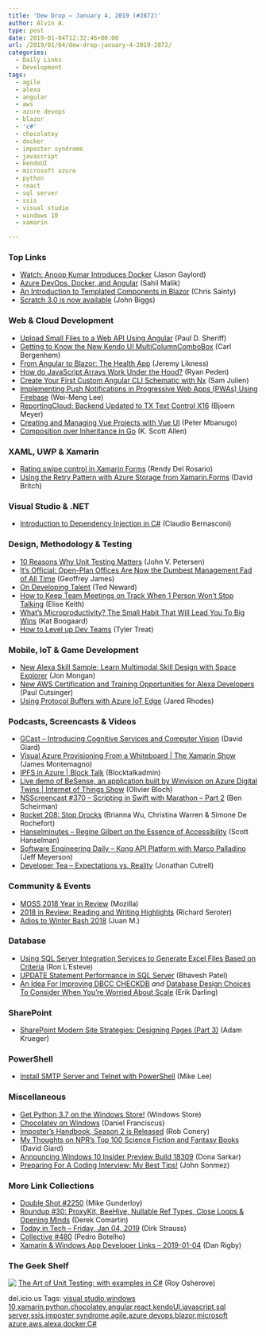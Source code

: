 ```yaml
---
title: 'Dew Drop – January 4, 2019 (#2872)'
author: Alvin A.
type: post
date: 2019-01-04T12:32:46+00:00
url: /2019/01/04/dew-drop-january-4-2019-2872/
categories:
  - Daily Links
  - Development
tags:
  - agile
  - alexa
  - angular
  - aws
  - azure devops
  - blazor
  - 'c#'
  - chocolatey
  - docker
  - imposter syndrome
  - javascript
  - kendoUI
  - microsoft azure
  - python
  - react
  - sql server
  - ssis
  - visual studio
  - windows 10
  - xamarin

---
```

### <a name="top"></a>Top Links

  * <a href="https://www.jasongaylord.com/blog/watch-anoop-kumar-introduces-docker" target="_blank">Watch: Anoop Kumar Introduces Docker</a> (Jason Gaylord)
  * <a href="http://www.code-magazine.com/Article.aspx?quickid=1901021" target="_blank">Azure DevOps, Docker, and Angular</a> (Sahil Malik)
  * <a href="https://visualstudiomagazine.com/articles/2018/12/01/blazor-templated-components.aspx" target="_blank">An Introduction to Templated Components in Blazor</a> (Chris Sainty)
  * <a href="http://feedproxy.google.com/~r/Techcrunch/~3/EYG-kRHxsRQ/" target="_blank">Scratch 3.0 is now available</a> (John Biggs)



### <a name="web"></a>Web & Cloud Development

  * <a href="http://www.code-magazine.com/Article.aspx?quickid=1901061" target="_blank">Upload Small Files to a Web API Using Angular</a> (Paul D. Sheriff)
  * <a href="https://www.telerik.com/blogs/getting-to-know-kendo-ui-multicolumncombobox" target="_blank">Getting to Know the New Kendo UI MultiColumnComboBox</a> (Carl Bergenhem)
  * <a href="https://blog.jeremylikness.com/from-angular-to-blazor-the-health-app-2e36077d641c?source=rss----f5c09f3c73f4---4" target="_blank">From Angular to Blazor: The Health App</a> (Jeremy Likness)
  * <a href="https://www.codeproject.com/Articles/1273362/How-do-JavaScript-Arrays-Work-Under-the-Hood" target="_blank">How do JavaScript Arrays Work Under the Hood?</a> (Ryan Peden)
  * <a href="https://auth0.com/blog/create-custom-schematics-with-nx/" target="_blank">Create Your First Custom Angular CLI Schematic with Nx</a> (Sam Julien)
  * <a href="http://www.code-magazine.com/Article.aspx?quickid=1901031" target="_blank">Implementing Push Notifications in Progressive Web Apps (PWAs) Using Firebase</a> (Wei-Meng Lee)
  * <a href="https://www.textcontrol.com/blog/2019/01/03/impact-of-the-azure-reboot-strategy/" target="_blank">ReportingCloud: Backend Updated to TX Text Control X16</a> (Bjoern Meyer)
  * <a href="https://www.telerik.com/blogs/creating-and-managing-vue-projects-with-vue-ui" target="_blank">Creating and Managing Vue Projects with Vue UI</a> (Peter Mbanugo)
  * <a href="http://odetocode.com/blogs/scott/archive/2019/01/03/composition-over-inheritance-in-go.aspx" target="_blank">Composition over Inheritance in Go</a> (K. Scott Allen)



### <a name="silverlight"></a>XAML, UWP & Xamarin

  * <a href="https://www.xamboy.com/2019/01/03/rating-swipe-control-in-xamarin-forms/" target="_blank">Rating swipe control in Xamarin Forms</a> (Rendy Del Rosario)
  * <a href="http://www.davidbritch.com/2019/01/using-retry-pattern-with-azure-storage.html" target="_blank">Using the Retry Pattern with Azure Storage from Xamarin.Forms</a> (David Britch)



### <a name="dotnet"></a>Visual Studio & .NET

  * <a href="https://www.claudiobernasconi.ch/2019/01/03/introduction-to-dependency-injection-in-c/" target="_blank">Introduction to Dependency Injection in C#</a> (Claudio Bernasconi)



### <a name="design"></a>Design, Methodology & Testing

  * <a href="http://www.code-magazine.com/Article.aspx?quickid=1901071" target="_blank">10 Reasons Why Unit Testing Matters</a> (John V. Petersen)
  * <a href="https://www.inc.com/geoffrey-james/its-official-open-plan-offices-are-now-dumbest-management-fad-of-all-time.html" target="_blank">It&#8217;s Official: Open-Plan Offices Are Now the Dumbest Management Fad of All Time</a> (Geoffrey James)
  * <a href="http://www.code-magazine.com/Article.aspx?quickid=1901081" target="_blank">On Developing Talent</a> (Ted Neward)
  * <a href="https://www.inc.com/jelise-keith/how-to-keep-team-meetings-on-track-when-1-person-wont-stop-talking.html" target="_blank">How to Keep Team Meetings on Track When 1 Person Won&#8217;t Stop Talking</a> (Elise Keith)
  * <a href="https://blog.trello.com/microproductivity-break-tasks-into-smaller-steps" target="_blank">What&#8217;s Microproductivity? The Small Habit That Will Lead You To Big Wins</a> (Kat Boogaard)
  * <a href="https://bravenewgeek.com/how-to-level-up-dev-teams/" target="_blank">How to Level up Dev Teams</a> (Tyler Treat)



### <a name="mobile"></a>Mobile, IoT & Game Development

  * <a href="https://developer.amazon.com:443/blogs/alexa/post/5e4f3bb2-6ada-4121-bf97-347eb78f92fd/new-alexa-skill-sample-learn-multimodal-skill-design-with-space-explorer" target="_blank">New Alexa Skill Sample: Learn Multimodal Skill Design with Space Explorer</a> (Jon Mongan)
  * <a href="https://developer.amazon.com/blogs/alexa/post/f64b2dda-a2b1-4563-ae81-cc3163d9d3a8/new-aws-certification-and-training-opportunities-for-alexa-developers" target="_blank">New AWS Certification and Training Opportunities for Alexa Developers</a> (Paul Cutsinger)
  * <a href="https://jaredrhodes.com/2019/01/03/using-protocol-buffers-with-azure-iot-edge/" target="_blank">Using Protocol Buffers with Azure IoT Edge</a> (Jared Rhodes)



### <a name="podcasts"></a>Podcasts, Screencasts & Videos

  * <a href="http://DavidGiard.com/2019/01/03/IntroducingCognitiveServicesAndComputerVision.aspx" target="_blank">GCast &#8211; Introducing Cognitive Services and Computer Vision</a> (David Giard)
  * <a href="https://channel9.msdn.com/Shows/XamarinShow/Visual-Azure-Provisioning-From-a-Whiteboard?WT.mc_id=DX_MVP4025064" target="_blank">Visual Azure Provisioning From a Whiteboard | The Xamarin Show</a> (James Montemagno)
  * <a href="https://channel9.msdn.com/Shows/Blocktalk/IPFS-in-Azure?WT.mc_id=DX_MVP4025064" target="_blank">IPFS in Azure | Block Talk</a> (Blocktalkadmin)
  * <a href="https://channel9.msdn.com/Shows/Internet-of-Things-Show/Live-demo-of-BeSense-an-application-built-by-Winvision-on-Azure-Digital-Twins?WT.mc_id=DX_MVP4025064" target="_blank">Live demo of BeSense, an application built by Winvision on Azure Digital Twins | Internet of Things Show</a> (Olivier Bloch)
  * <a href="https://nsscreencast.com/episodes/370-marathon-part-2" target="_blank">NSScreencast #370 &#8211; Scripting in Swift with Marathon &#8211; Part 2</a> (Ben Scheirman)
  * <a href="http://relay.fm/rocket/208" target="_blank">Rocket 208: Stop Drocks</a> (Brianna Wu, Christina Warren & Simone De Rochefort)
  * <a href="https://hanselminutes.com/665/regine-gilbert-on-the-essence-of-accessibility" target="_blank">Hanselminutes &#8211; Regine Gilbert on the Essence of Accessibility</a> (Scott Hanselman)
  * <a href="https://softwareengineeringdaily.com/2019/01/04/kong-api-platform-with-marco-palladino/" target="_blank">Software Engineering Daily &#8211; Kong API Platform with Marco Palladino</a> (Jeff Meyerson)
  * <a href="http://developertea.simplecast.fm/d448752f" target="_blank">Developer Tea &#8211; Expectations vs. Reality</a> (Jonathan Cutrell)



### <a name="events"></a>Community & Events

  * <a href="https://blog.mozilla.org/blog/2019/01/03/moss-2018-year-in-review/" target="_blank">MOSS 2018 Year in Review</a> (Mozilla)
  * <a href="https://seroter.wordpress.com/2019/01/03/2018-in-review-reading-and-writing-highlights/" target="_blank">2018 in Review: Reading and Writing Highlights</a> (Richard Seroter)
  * <a href="https://stackoverflow.blog/2019/01/04/adios-to-winter-bash-2018/" target="_blank">Adios to Winter Bash 2018</a> (Juan M.)



### <a name="sql"></a>Database

  * <a href="http://feedproxy.google.com/~r/MSSQLTips-LatestSqlServerTips/~3/qTsxvrJPEHA/" target="_blank">Using SQL Server Integration Services to Generate Excel Files Based on Criteria</a> (Ron L&#8217;Esteve)
  * <a href="http://feedproxy.google.com/~r/MSSQLTips-LatestSqlServerTips/~3/MUlUcq_dlH8/" target="_blank">UPDATE Statement Performance in SQL Server</a> (Bhavesh Patel)
  * <a href="http://feedproxy.google.com/~r/BrentOzar-SqlServerDba/~3/si_RXBJwdso/" target="_blank">An Idea For Improving DBCC CHECKDB</a> _and_ <a href="http://feedproxy.google.com/~r/BrentOzar-SqlServerDba/~3/R7yQDIspdu8/" target="_blank">Database Design Choices To Consider When You’re Worried About Scale</a> (Erik Darling)



### <a name="sp"></a>SharePoint

  * <a href="http://digital.withum.com/blog/sharepoint-modern-site-strategies-designing-pages-part-3" target="_blank">SharePoint Modern Site Strategies: Designing Pages (Part 3)</a> (Adam Krueger)



### <a name="ps"></a>PowerShell

  * <a href="https://techcommunity.microsoft.com/t5/SharePoint-Support-Blog/Install-SMTP-Server-and-Telnet-with-PowerShell/ba-p/308612" target="_blank">Install SMTP Server and Telnet with PowerShell</a> (Mike Lee)



### <a name="misc"></a>Miscellaneous

  * <a href="https://www.microsoft.com/en-us/p/python-37/9nj46sx7x90p?activetab=pivot:overviewtab" target="_blank">Get Python 3.7 on the Windows Store!</a> (Windows Store)
  * <a href="http://www.code-magazine.com/Article.aspx?quickid=1901051" target="_blank">Chocolatey on Windows</a> (Daniel Franciscus)
  * <a href="http://feedproxy.google.com/~r/wekeroad/EeKc/~3/3UIrma0NeLw/" target="_blank">Imposter’s Handbook, Season 2 is Released</a> (Rob Conery)
  * <a href="http://davidgiard.com/2019/01/04/MyThoughtsOnNPRsTop100ScienceFictionAndFantasyBooks.aspx" target="_blank">My Thoughts on NPR’s Top 100 Science Fiction and Fantasy Books</a> (David Giard)
  * <a href="https://blogs.windows.com/windowsexperience/2019/01/03/announcing-windows-10-insider-preview-build-18309/?WT.mc_id=DX_MVP4025064" target="_blank">Announcing Windows 10 Insider Preview Build 18309</a> (Dona Sarkar)
  * <a href="https://simpleprogrammer.com/best-tips-coding-interview/" target="_blank">Preparing For A Coding Interview: My Best Tips!</a> (John Sonmez)



### <a name="links"></a>More Link Collections

  * <a href="https://afreshcup.com/home/2019/01/04/double-shot-2250.html" target="_blank">Double Shot #2250</a> (Mike Gunderloy)
  * <a href="https://codeopinion.com/roundup-30/" target="_blank">Roundup #30: ProxyKit, BeeHive, Nullable Ref Types, Close Loops & Opening Minds</a> (Derek Comartin)
  * <a href="https://dirkstrauss.com/avoid-memory-leaks-jan-04-2019/" target="_blank">Today in Tech – Friday, Jan 04, 2019</a> (Dirk Strauss)
  * <a href="http://feedproxy.google.com/~r/tympanus/~3/ZRvSNWjXYi4/" target="_blank">Collective #480</a> (Pedro Botelho)
  * <a href="https://links.danrigby.com/2019/01/app-developer-links-2019-01-04/" target="_blank">Xamarin & Windows App Developer Links &#8211; 2019-01-04</a> (Dan Rigby)



### <a name="shelf"></a>The Geek Shelf

<a href="https://www.amazon.com/dp/1617290890/amavin-20" target="_blank"><img data-recalc-dims="1" decoding="async" align="left" style="margin: 0px 0px 10px; border: 0px currentcolor; border-image: none; float: left; display: inline; background-image: none;" src="https://i0.wp.com/images-na.ssl-images-amazon.com/images/I/91H0U%2BttwOL._SS135_.jpg?w=660&#038;ssl=1" border="0" /></a>&nbsp;<a href="https://www.amazon.com/dp/1617290890/amavin-20" target="_blank">The Art of Unit Testing: with examples in C#</a> (Roy Osherove)









<div class="wlWriterEditableSmartContent" id="scid:77ECF5F8-D252-44F5-B4EB-D463C5396A79:6858b2f9-fe23-4a47-8aac-b4dc4cea1d55" style="margin: 0px; padding: 0px; float: none; display: inline;">
  del.icio.us Tags: <a href="http://del.icio.us/popular/visual+studio" rel="tag">visual studio</a>,<a href="http://del.icio.us/popular/windows+10" rel="tag">windows 10</a>,<a href="http://del.icio.us/popular/xamarin" rel="tag">xamarin</a>,<a href="http://del.icio.us/popular/python" rel="tag">python</a>,<a href="http://del.icio.us/popular/chocolatey" rel="tag">chocolatey</a>,<a href="http://del.icio.us/popular/angular" rel="tag">angular</a>,<a href="http://del.icio.us/popular/react" rel="tag">react</a>,<a href="http://del.icio.us/popular/kendoUI" rel="tag">kendoUI</a>,<a href="http://del.icio.us/popular/javascript" rel="tag">javascript</a>,<a href="http://del.icio.us/popular/sql+server" rel="tag">sql server</a>,<a href="http://del.icio.us/popular/ssis" rel="tag">ssis</a>,<a href="http://del.icio.us/popular/imposter+syndrome" rel="tag">imposter syndrome</a>,<a href="http://del.icio.us/popular/agile" rel="tag">agile</a>,<a href="http://del.icio.us/popular/azure+devops" rel="tag">azure devops</a>,<a href="http://del.icio.us/popular/blazor" rel="tag">blazor</a>,<a href="http://del.icio.us/popular/microsoft+azure" rel="tag">microsoft azure</a>,<a href="http://del.icio.us/popular/aws" rel="tag">aws</a>,<a href="http://del.icio.us/popular/alexa" rel="tag">alexa</a>,<a href="http://del.icio.us/popular/docker" rel="tag">docker</a>,<a href="http://del.icio.us/popular/C%23" rel="tag">C#</a>
</div>